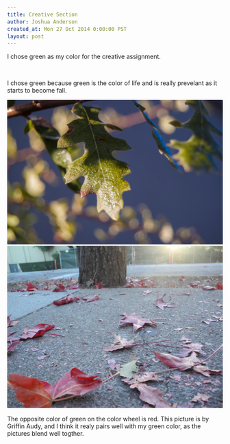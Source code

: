 ```yaml
---
title: Creative Section
author: Joshua Anderson
created_at: Mon 27 Oct 2014 0:00:00 PST
layout: post
---
```


I chose green as my color for the creative assignment.

<img class="post-image" src="/images/green-contact.jpg" alt="">

I chose green because green is the color of life and is really prevelant as it starts to become fall.

<img class="post-image" src="/images/green-pic.jpg" alt="">
<img class="post-image" src="/images/red-pic.jpg" alt="">

The opposite color of green on the color wheel is red. This picture is by Griffin Audy, and I think it realy pairs well with my green color, as the pictures blend well togther.

